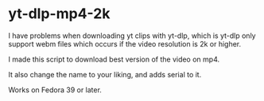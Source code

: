 # yt-dlp-mp4-2k
I have problems when downloading yt clips with yt-dlp, which is yt-dlp only support webm files which occurs if the video resolution is 2k or higher. 

I made this script to download best version of the video on mp4.

It also change the name to your liking, and adds serial to it.

Works on Fedora 39 or later.
